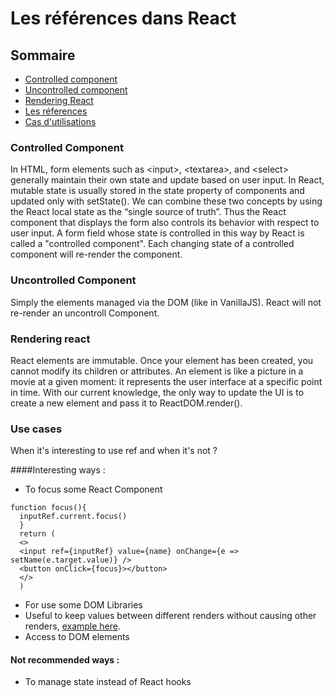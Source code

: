 # Les références dans React

## Sommaire

- [Controlled component](#controlled) 
- [Uncontrolled component](#uncontrolled)
- [Rendering React](#rendering)
- [Les réferences](#ref)
- [Cas d'utilisations](#usecase)



### <a id="test"></a> Controlled Component

In HTML, form elements such as &lt;input&gt;, &lt;textarea&gt;, and &lt;select&gt; generally maintain their own state and update based on user input. In React, mutable state is usually stored in the state property of components and updated only with setState().
We can combine these two concepts by using the React local state as the “single source of truth”. Thus the React component that displays the form also controls its behavior with respect to user input. A form field whose state is controlled in this way by React is called a "controlled component".
Each changing state of a controlled component will re-render the component.

### <a id="test"></a> Uncontrolled Component

Simply the elements managed via the DOM (like in VanillaJS). React will not re-render an uncontroll Component. 

### <a id="test"></a> Rendering react

React elements are immutable. Once your element has been created, you cannot modify its children or attributes. An element is like a picture in a movie at a given moment: it represents the user interface at a specific point in time.
With our current knowledge, the only way to update the UI is to create a new element and pass it to ReactDOM.render().

### <a id="test"></a> Use cases

When it's interesting to use ref and when it's not ?

####Interesting ways :
- To focus some React Component
```
function focus(){
  inputRef.current.focus()
  }
  return (
  <>
  <input ref={inputRef} value={name} onChange={e => setName(e.target.value)} />
  <button onClick={focus}></button>
  </>
  )
  ```
- For use some DOM Libraries
- Useful to keep values between different renders without causing other renders,  [example here](src/App.js).
- Access to DOM elements

#### Not recommended ways :
- To manage state instead of React hooks

